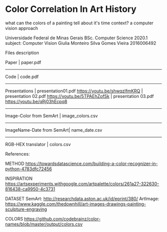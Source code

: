 # Color Correlation In Art History

what can the colors of a painting tell about it's time context?
a computer vision approach

Universidade Federal de Minas Gerais
BSc. Computer Science 2020.1
subject: Computer Vision
Giulia Monteiro Silva Gomes Vieira
2016006492

Files description

Paper                     | paper.pdf
_______________________________________________________________________________
Code                      | code.pdf
_______________________________________________________________________________
Presentations             | presentation01.pdf    https://youtu.be/shwqzlfmKRQ
                          | presentation 02.pdf   https://youtu.be/5TPAEhZofSk
                          | presentation 03.pdf   https://youtu.be/qRj03hEcpq8
_______________________________________________________________________________
Image-Color from SemArt   | image_colors.csv
_______________________________________________________________________________
ImageName-Date from SemArt| name_date.csv
_______________________________________________________________________________
RGB-HEX translator        | colors.csv


References:

METHOD
https://towardsdatascience.com/building-a-color-recognizer-in-python-4783dfc72456

INSPIRATION
https://artsexperiments.withgoogle.com/artpalette/colors/261a27-322630-816438-ca9950-4c3731
       
DATASET
SemArt: http://researchdata.aston.ac.uk/id/eprint/380/
ArtImage: https://www.kaggle.com/thedownhill/art-images-drawings-painting-sculpture-engraving
    
COLORS
https://github.com/codebrainz/color-names/blob/master/output/colors.csv



